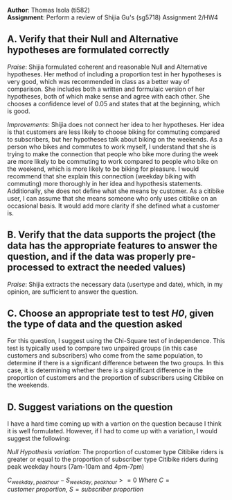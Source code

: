 **Author**: Thomas Isola (ti582) <br/>
**Assignment**: Perform a review of Shijia Gu's (sg5718) Assignment 2/HW4

## A. Verify that their Null and Alternative hypotheses are formulated correctly
*Praise*: Shijia formulated coherent and reasonable Null and Alternative hypotheses. Her method of including a proportion test in her hypotheses is very good, which was recommended in class as a better way of comparison. She includes both a written and formulaic version of her hypotheses, both of which make sense and agree with each other. She chooses a confidence level of 0.05 and states that at the beginning, which is good.

*Improvements*: Shijia does not connect her idea to her hypotheses. Her idea is that customers are less likely to choose biking for commuting compared to subscribers, but her hypotheses talk about biking on the weekends. As a person who bikes and commutes to work myself, I understand that she is trying to make the connection that people who bike more during the week are more likely to be commuting to work compared to people who bike on the weekend, which is more likely to be biking for pleasure. I would recommend that she explain this connection (weekday biking with commuting) more thoroughly in her idea and hypothesis statements. Additionally, she does not define what she means by customer. As a citibike user, I can assume that she means someone who only uses citibike on an occasional basis. It would add more clarity if she defined what a customer is. 

## B. Verify that the data supports the project (the data has the appropriate features to answer the question, and if the data was properly pre-processed to extract the needed values)
*Praise*: Shijia extracts the necessary data (usertype and date), which, in my opinion, are sufficient to answer the question.

## C. Choose an appropriate test to test _H0_, given the type of data and the question asked
For this question, I suggest using the Chi-Square test of independence. This test is typically used to compare two unpaired groups (in this case customers and subscribers) who come from the same population, to determine if there is a significant difference between the two groups. In this case, it is determining whether there is a significant difference in the proportion of customers and the proportion of subscribers using Citibike on the weekends.

## D. Suggest variations on the question
I have a hard time coming up with a vartion on the question because I think it is well formulated. However, if I had to come up with a variation, I would suggest the following:

*Null Hypothesis variation*: The proportion of customer type Citibike riders is greater or equal to the proportion of subscriber type Citibike riders during peak weekday hours (7am-10am and 4pm-7pm)

$C_{weekday,\ peak hour}-S_{weekday,\ peakhour}>=0$
$Where\ C = customer\ proportion,\ S=subscriber\ proportion$


